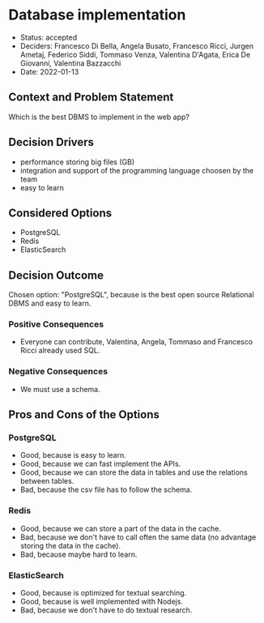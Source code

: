 # Database implementation

* Status: accepted <!-- superseded by [ADR-0005](0005-example.md)} --> <!-- optional -->
* Deciders: Francesco Di Bella, Angela Busato, Francesco Ricci, Jurgen Ametaj, Federico Siddi, Tommaso Venza, Valentina D'Agata, Erica De Giovanni, Valentina Bazzacchi
* Date: 2022-01-13

<!-- Technical Story: {description | ticket/issue URL} -->

## Context and Problem Statement

Which is the best DBMS to implement in the web app?

## Decision Drivers <!-- optional -->

* performance storing big files (GB)
* integration and support of the programming language choosen by the team
* easy to learn

## Considered Options

* PostgreSQL
* Redis
* ElasticSearch
<!-- numbers of options can vary -->

## Decision Outcome

Chosen option: "PostgreSQL", because is the best open source Relational DBMS and easy to learn.

### Positive Consequences <!-- optional -->

* Everyone can contribute, Valentina, Angela, Tommaso and Francesco Ricci already used SQL.


### Negative Consequences <!-- optional -->

* We must use a schema.


## Pros and Cons of the Options <!-- optional -->

### PostgreSQL

* Good, because is easy to learn.
* Good, because we can fast implement the APIs.
* Good, because we can store the data in tables and use the relations between tables.
* Bad, because the csv file has to follow the schema.
 <!-- numbers of pros and cons can vary -->

### Redis

* Good, because we can store a part of the data in the cache.
* Bad, because we don't have to call often the same data (no advantage storing the data in the cache).
* Bad, because maybe hard to learn.
 <!-- numbers of pros and cons can vary -->

### ElasticSearch

* Good, because is optimized for textual searching.
* Good, because is well implemented with Nodejs.
* Bad, because we don't have to do textual research.
 <!-- numbers of pros and cons can vary -->


<!-- markdownlint-disable-file MD013 -->